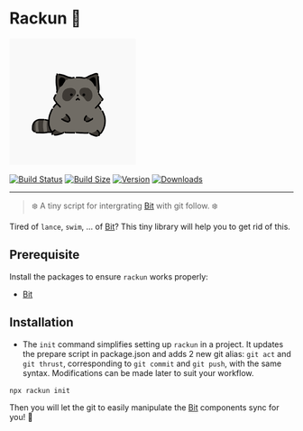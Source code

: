 # Rackun 🦝

![Rackun logo](./assets/logo.png "Rackun")

[![Build Status](https://img.shields.io/github/actions/workflow/status/dinhthienphuc/rackun/lint-and-type.yml?branch=main&style=flat&colorA=000000&colorB=000000)](https://github.com/dinhthienphuc/rackun/actions?query=workflow%3ALint)
[![Build Size](https://img.shields.io/bundlephobia/minzip/rackun?label=bundle%20size&style=flat&colorA=000000&colorB=000000)](https://bundlephobia.com/result?p=rackun)
[![Version](https://img.shields.io/npm/v/rackun?style=flat&colorA=000000&colorB=000000)](https://www.npmjs.com/package/rackun)
[![Downloads](https://img.shields.io/npm/dt/rackun.svg?style=flat&colorA=000000&colorB=000000)](https://www.npmjs.com/package/rackun)

------
> ❄️ A tiny script for intergrating [Bit](https://bit.dev/) with git follow. ❄️

Tired of `lance`, `swim`, ... of [Bit](https://bit.dev/)? This tiny library will help you to get rid of this.

## Prerequisite

Install the packages to ensure `rackun` works properly:

- [Bit](https://bit.dev/)

## Installation

- The `init` command simplifies setting up `rackun` in a project. It updates the prepare script in package.json and adds 2 new git alias: `git act` and `git thrust`, corresponding to `git commit` and `git push`, with the same syntax. Modifications can be made later to suit your workflow.

```bash
npx rackun init
```

Then you will let the git to easily manipulate the [Bit](https://bit.dev/) components sync for you! 🦝
